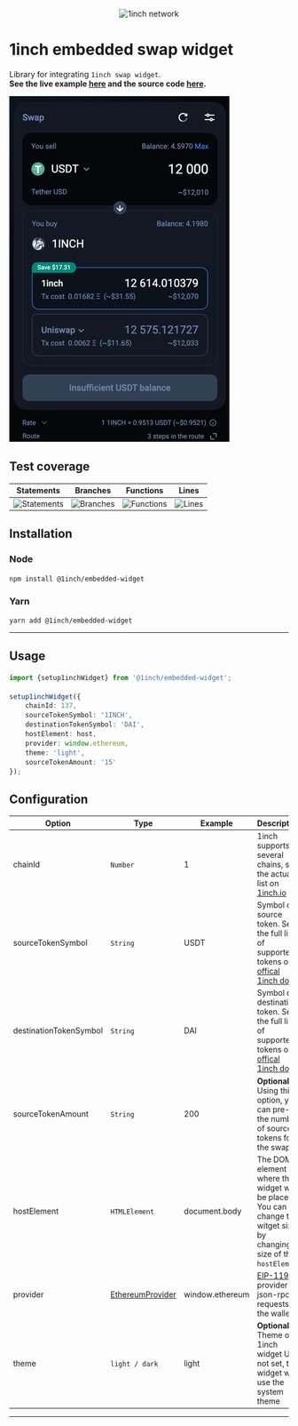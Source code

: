 <p align="center">
  <img src="https://app.1inch.io/assets/images/logo.svg" width="200" alt="1inch network" />
</p>

# 1inch embedded swap widget

Library for integrating `1inch swap widget`.  
**See the live example [here](https://1inch.github.io/embedded-widget/) and the source code [here](./docs).**

![Statements](./docs/preview.png)

## Test coverage

| Statements                  | Branches                | Functions                 | Lines             |
| --------------------------- | ----------------------- | ------------------------- | ----------------- |
| ![Statements](https://img.shields.io/badge/statements-90.98%25-brightgreen.svg?style=flat) | ![Branches](https://img.shields.io/badge/branches-64.7%25-red.svg?style=flat) | ![Functions](https://img.shields.io/badge/functions-85.71%25-yellow.svg?style=flat) | ![Lines](https://img.shields.io/badge/lines-90.98%25-brightgreen.svg?style=flat) |

## Installation

### Node

```
npm install @1inch/embedded-widget
```

### Yarn

```
yarn add @1inch/embedded-widget
```

---

## Usage
```typescript
import {setup1inchWidget} from '@1inch/embedded-widget';

setup1inchWidget({
    chainId: 137,
    sourceTokenSymbol: '1INCH',
    destinationTokenSymbol: 'DAI',
    hostElement: host,
    provider: window.ethereum,
    theme: 'light',
    sourceTokenAmount: '15'
});
```

## Configuration

| Option                 | Type                                                          | Example      | Description                                                                                                                                             |
|------------------------|---------------------------------------------------------------|--------------|---------------------------------------------------------------------------------------------------------------------------------------------------------|
| chainId                | `Number`                                                       | 1            | 1inch supports several chains, see the actual list on [1inch.io](https://1inch.io/)                                                                     |
| sourceTokenSymbol      | `String`                                                      | USDT         | Symbol of source token. See the full list of supported tokens on [offical 1inch docs](https://docs.1inch.io/docs/aggregation-protocol/api/swagger)      |
| destinationTokenSymbol | `String`                                                      | DAI          | Symbol of destination token. See the full list of supported tokens on [offical 1inch docs](https://docs.1inch.io/docs/aggregation-protocol/api/swagger) |
| sourceTokenAmount      | `String`                                                      | 200          | **Optional**. Using this option, you can pre-set the number of source tokens for the swap                                                               |
| hostElement            | `HTMLElement`                                                 | document.body | The DOM element where the widget will be placed. You can change the witget size by changing size of the `hostElement`                                   |
| provider               | [EthereumProvider](./src/ethereum-iframe-json-prc-manager.ts) | window.ethereum | [EIP-1193](https://eips.ethereum.org/EIPS/eip-1193) provider for json-rpc requests to the wallet                                                        |
| theme                  | `light / dark`                                      | light        | **Optional**. Theme of 1inch widget UI. If not set, the widget will use the system theme                                                                |

---
